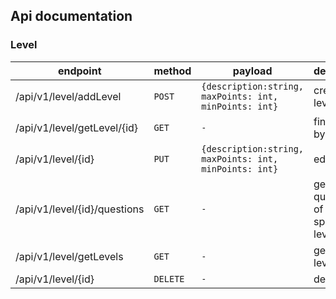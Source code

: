 ## Api documentation
### Level
endpoint| method | payload | description
-|--------|-|-
/api/v1/level/addLevel| `POST` |`{description:string, maxPoints: int, minPoints: int}`| create a level
/api/v1/level/getLevel/{id}| `GET`  | `-` | find level by id
/api/v1/level/{id}| `PUT`  | `{description:string, maxPoints: int, minPoints: int}` | edit a level
/api/v1/level/{id}/questions | `GET` | `-` | get questions of a specific level
/api/v1/level/getLevels| `GET` | `-` | get all levels
/api/v1/level/{id}| `DELETE` | `-` | delete level

